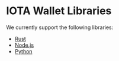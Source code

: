 # IOTA Wallet Libraries

We currently support the following libraries:

- [Rust](./rust/) 
- [Node.js](./nodejs/) 
- [Python](./python/)
